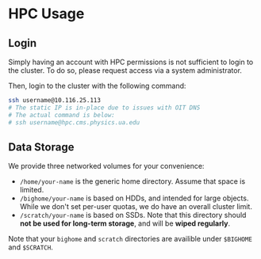 # HPC Usage

## Login

Simply having an account with HPC permissions is not sufficient to login to the cluster. To do so, please request access via a system administrator.

Then, login to the cluster with the following command:

```bash
ssh username@10.116.25.113
# The static IP is in-place due to issues with OIT DNS
# The actual command is below:
# ssh username@hpc.cms.physics.ua.edu
```



## Data Storage

We provide three networked volumes for your convenience:

- `/home/your-name` is the generic home directory. Assume that space is limited.
- `/bighome/your-name` is based on HDDs, and intended for large objects. While we don't set per-user quotas, we do have an overall cluster limit.
- `/scratch/your-name` is based on SSDs. Note that this directory should **not be used for long-term storage**, and will be **wiped regularly**.

Note that your `bighome` and `scratch` directories are availible under `$BIGHOME` and `$SCRATCH`.